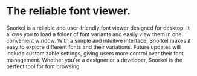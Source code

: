 # The reliable font viewer.
Snorkel is a reliable and user-friendly font viewer designed for desktop. It allows you to load a folder of font variants and easily view them in one convenient window. With a simple and intuitive interface, Snorkel makes it easy to explore different fonts and their variations. Future updates will include customizable settings, giving users more control over their font management. Whether you're a designer or a developer, Snorkel is the perfect tool for font browsing.
